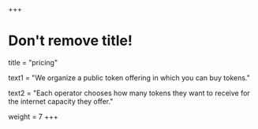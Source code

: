 +++
# Don't remove title!

title = "pricing"


text1 = "We organize a public token offering in which you can buy tokens."

text2 = "Each operator chooses how many tokens they want to receive for the internet capacity they offer."



weight = 7
+++
